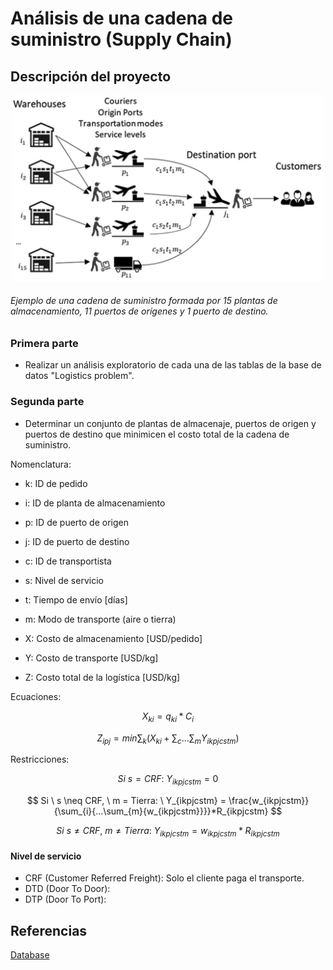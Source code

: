 # Análisis de una cadena de suministro (Supply Chain)
## Descripción del proyecto

<p align = "center">
  <img src = "Supply Chain Image.png" width = "500"/>
</p>

<p align = "center">
  <h6> Ejemplo de una cadena de suministro formada por 15 plantas de almacenamiento, 11 puertos de orígenes y 1 puerto de destino. </h6>
</p>

### Primera parte
- Realizar un análisis exploratorio de cada una de las tablas de la base de datos "Logistics problem".

### Segunda parte
- Determinar un conjunto de plantas de almacenaje, puertos de origen y puertos de destino que minimicen el costo total de la cadena de suministro.

Nomenclatura:
- k: ID de pedido
- i: ID de planta de almacenamiento
- p: ID de puerto de origen
- j: ID de puerto de destino
- c: ID de transportista
- s: Nivel de servicio
- t: Tiempo de envío [días]
- m: Modo de transporte (aire o tierra)

- X: Costo de almacenamiento [USD/pedido]
- Y: Costo de transporte [USD/kg]
- Z: Costo total de la logística [USD/kg]

Ecuaciones:

$$ X_{ki} = q_{ki}*C_i $$

$$ Z_{ipj} = min \sum_{k}{(X_{ki} + \sum_{c}{...\sum_{m}{Y_{ikpjcstm}}})} $$

Restricciones:

$$ Si \ s = CRF: \ Y_{ikpjcstm} = 0 $$

$$ Si \ s \neq CRF, \ m = Tierra: \ Y_{ikpjcstm} = \frac{w_{ikpjcstm}}{\sum_{i}{...\sum_{m}{w_{ikpjcstm}}}}*R_{ikpjcstm} $$

$$ Si \ s \neq CRF, \ m \neq Tierra: \ Y_{ikpjcstm} = w_{ikpjcstm}*R_{ikpjcstm} $$

#### Nivel de servicio
- CRF (Customer Referred Freight): Solo el cliente paga el transporte.
- DTD (Door To Door):
- DTP (Door To Port):

## Referencias
<a href = "https://brunel.figshare.com/articles/dataset/Supply_Chain_Logistics_Problem_Dataset/7558679?file=20162015"> Database </a>
